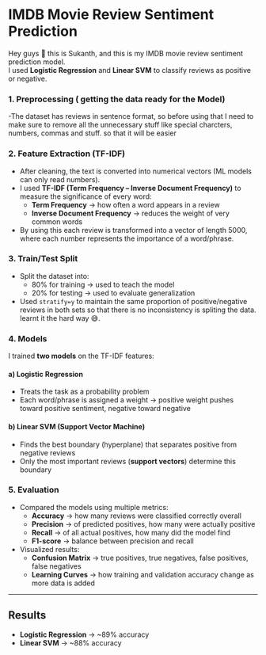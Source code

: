 # IMDB Movie Review Sentiment Prediction

Hey guys 👋 this is Sukanth, and this is my IMDB movie review sentiment prediction model.  
I used **Logistic Regression** and **Linear SVM** to classify reviews as positive or negative. 


### 1. Preprocessing ( getting the data ready for the Model)
-The dataset has reviews in sentence format, so before using that I need to make sure to remove all the unnecessary stuff like special charcters, numbers, commas and stuff. 
 so that it will be easier


### 2. Feature Extraction (TF-IDF)
- After cleaning, the text is converted into numerical vectors (ML models can only read numbers).
- I used **TF-IDF (Term Frequency – Inverse Document Frequency)** to measure the significance of every word:
  - **Term Frequency** → how often a word appears in a review
  - **Inverse Document Frequency** → reduces the weight of very common words
- By using this each review is transformed into a vector of length 5000, where each number represents the importance of a word/phrase.

### 3. Train/Test Split
- Split the dataset into:
  - 80% for training → used to teach the model
  - 20% for testing → used to evaluate generalization
- Used `stratify=y` to maintain the same proportion of positive/negative reviews in both sets so that there is no inconsistency is spliting the data. learnt it the   hard way 😅.

### 4. Models
I trained **two models** on the TF-IDF features:

#### a) Logistic Regression
- Treats the task as a probability problem
- Each word/phrase is assigned a weight → positive weight pushes toward positive sentiment, negative toward negative

#### b) Linear SVM (Support Vector Machine)
- Finds the best boundary (hyperplane) that separates positive from negative reviews
- Only the most important reviews (**support vectors**) determine this boundary

### 5. Evaluation
- Compared the models using multiple metrics:
  - **Accuracy** → how many reviews were classified correctly overall
  - **Precision** → of predicted positives, how many were actually positive
  - **Recall** → of all actual positives, how many did the model find
  - **F1-score** → balance between precision and recall
- Visualized results:
  - **Confusion Matrix** → true positives, true negatives, false positives, false negatives
  - **Learning Curves** → how training and validation accuracy change as more data is added

---

## Results
- **Logistic Regression** → ~89% accuracy
- **Linear SVM** → ~88% accuracy
